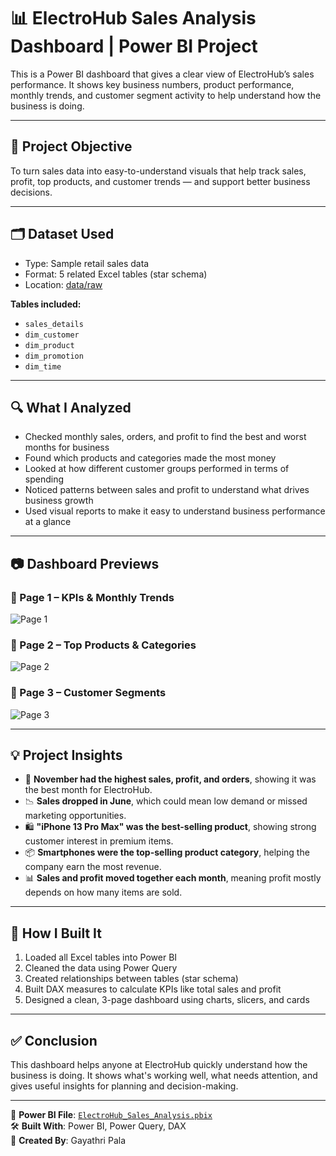 # 📊 ElectroHub Sales Analysis Dashboard | Power BI Project

This is a Power BI dashboard that gives a clear view of ElectroHub’s sales performance. It shows key business numbers, product performance, monthly trends, and customer segment activity to help understand how the business is doing.

---

## 🎯 Project Objective

To turn sales data into easy-to-understand visuals that help track sales, profit, top products, and customer trends — and support better business decisions.

---

## 🗂️ Dataset Used

- Type: Sample retail sales data
- Format: 5 related Excel tables (star schema)
- Location: [data/raw](./data/raw)

**Tables included:**
- `sales_details`
- `dim_customer`
- `dim_product`
- `dim_promotion`
- `dim_time`

---

## 🔍 What I Analyzed

- Checked monthly sales, orders, and profit to find the best and worst months for business
- Found which products and categories made the most money
- Looked at how different customer groups performed in terms of spending
- Noticed patterns between sales and profit to understand what drives business growth
- Used visual reports to make it easy to understand business performance at a glance

---

## 📷 Dashboard Previews

### 📌 Page 1 – KPIs & Monthly Trends
![Page 1](dashboard-preview/electrohub-page-1.png)

### 📌 Page 2 – Top Products & Categories
![Page 2](dashboard-preview/electrohub-page-2.png)

### 📌 Page 3 – Customer Segments
![Page 3](dashboard-preview/electrohub-page-3.png)

---

## 💡 Project Insights

- 🚀 **November had the highest sales, profit, and orders**, showing it was the best month for ElectroHub.
- 📉 **Sales dropped in June**, which could mean low demand or missed marketing opportunities.
- 🛍️ **"iPhone 13 Pro Max" was the best-selling product**, showing strong customer interest in premium items.
- 📦 **Smartphones were the top-selling product category**, helping the company earn the most revenue.
- 📊 **Sales and profit moved together each month**, meaning profit mostly depends on how many items are sold.

---

## 🧭 How I Built It

1. Loaded all Excel tables into Power BI
2. Cleaned the data using Power Query
3. Created relationships between tables (star schema)
4. Built DAX measures to calculate KPIs like total sales and profit
5. Designed a clean, 3-page dashboard using charts, slicers, and cards

---

## ✅ Conclusion

This dashboard helps anyone at ElectroHub quickly understand how the business is doing. It shows what's working well, what needs attention, and gives useful insights for planning and decision-making.

---

📁 **Power BI File**: [`ElectroHub_Sales_Analysis.pbix`](./ElectroHub_Sales_Analysis.pbix)  
🛠️ **Built With**: Power BI, Power Query, DAX  
👤 **Created By**: Gayathri Pala

